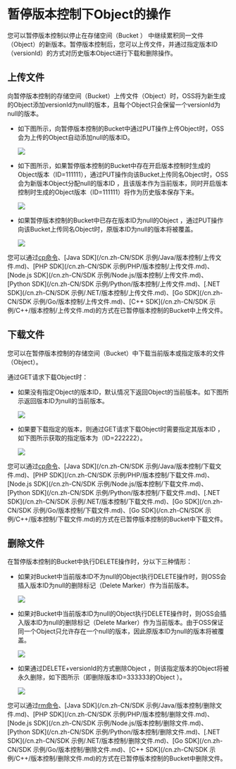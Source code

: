 # 暂停版本控制下Object的操作

您可以暂停版本控制以停止在存储空间（Bucket ） 中继续累积同一文件（Object）的新版本。暂停版本控制后，您可以上传文件，并通过指定版本ID（versionId）的方式对历史版本Object进行下载和删除操作。

## 上传文件

向暂停版本控制的存储空间（Bucket）上传文件（Object）时，OSS将为新生成的Object添加versionId为null的版本，且每个Object只会保留一个versionId为null的版本。

-   如下图所示，向暂停版本控制的Bucket中通过PUT操作上传Object时，OSS会为上传的Object自动添加null的版本ID。

    ![](https://static-aliyun-doc.oss-accelerate.aliyuncs.com/assets/img/zh-CN/6747559951/p40340.jpg)

-   如下图所示，如果暂停版本控制的Bucket中存在开启版本控制时生成的Object版本（ID=111111），通过PUT操作向该Bucket上传同名Object时，OSS会为新版本Object分配null的版本ID ，且该版本作为当前版本，同时开启版本控制时生成的Object版本（ID=111111）将作为历史版本保存下来。

    ![](https://static-aliyun-doc.oss-accelerate.aliyuncs.com/assets/img/zh-CN/6747559951/p40343.jpg)

-   如果暂停版本控制的Bucket中已存在版本ID为null的Object ，通过PUT操作向该Bucket上传同名Object时，原版本ID为null的版本将被覆盖。

    ![](https://static-aliyun-doc.oss-accelerate.aliyuncs.com/assets/img/zh-CN/6747559951/p40352.jpg)


您可以通过[cp命令](/cn.zh-CN/常用工具/命令行工具ossutil/常用命令/cp/上传文件.md)、[Java SDK](/cn.zh-CN/SDK 示例/Java/版本控制/上传文件.md)、[PHP SDK](/cn.zh-CN/SDK 示例/PHP/版本控制/上传文件.md)、[Node.js SDK](/cn.zh-CN/SDK 示例/Node.js/版本控制/上传文件.md)、[Python SDK](/cn.zh-CN/SDK 示例/Python/版本控制/上传文件.md)、[.NET SDK](/cn.zh-CN/SDK 示例/.NET/版本控制/上传文件.md)、[Go SDK](/cn.zh-CN/SDK 示例/Go/版本控制/上传文件.md)、[C++ SDK](/cn.zh-CN/SDK 示例/C++/版本控制/上传文件.md)的方式在已暂停版本控制的Bucket中上传文件。

## 下载文件

您可以在暂停版本控制的存储空间（Bucket）中下载当前版本或指定版本的文件（Object）。

通过GET请求下载Object时：

-   如果没有指定Object的版本ID，默认情况下返回Object的当前版本。如下图所示返回版本ID为null的当前版本。

    ![](https://static-aliyun-doc.oss-accelerate.aliyuncs.com/assets/img/zh-CN/6747559951/p40355.jpg)

-   如果要下载指定的版本，则通过GET请求下载Object时需要指定其版本ID ，如下图所示获取的指定版本为（ID=222222）。

    ![](https://static-aliyun-doc.oss-accelerate.aliyuncs.com/assets/img/zh-CN/6747559951/p40356.jpg)


您可以通过[cp命令](/cn.zh-CN/常用工具/命令行工具ossutil/常用命令/cp/下载文件.md)、[Java SDK](/cn.zh-CN/SDK 示例/Java/版本控制/下载文件.md)、[PHP SDK](/cn.zh-CN/SDK 示例/PHP/版本控制/下载文件.md)、[Node.js SDK](/cn.zh-CN/SDK 示例/Node.js/版本控制/下载文件.md)、[Python SDK](/cn.zh-CN/SDK 示例/Python/版本控制/下载文件.md)、[.NET SDK](/cn.zh-CN/SDK 示例/.NET/版本控制/下载文件.md)、[Go SDK](/cn.zh-CN/SDK 示例/Go/版本控制/下载文件.md)、[Go SDK](/cn.zh-CN/SDK 示例/C++/版本控制/下载文件.md)的方式在已暂停版本控制的Bucket中下载文件。

## 删除文件

在暂停版本控制的Bucket中执行DELETE操作时，分以下三种情形：

-   如果对Bucket中当前版本ID不为null的Object执行DELETE操作时，则OSS会插入版本ID为null的删除标记（Delete Marker）作为当前版本。

    ![](https://static-aliyun-doc.oss-accelerate.aliyuncs.com/assets/img/zh-CN/6747559951/p40362.jpg)

-   如果对Bucket中当前版本ID为null的Object执行DELETE操作时，则OSS会插入版本ID为null的删除标记（Delete Marker）作为当前版本。由于OSS保证同一个Object只允许存在一个null的版本，因此原版本ID为null的版本将被覆盖。

    ![](https://static-aliyun-doc.oss-accelerate.aliyuncs.com/assets/img/zh-CN/6747559951/p40363.jpg)

-   如果通过DELETE+versionId的方式删除Object ，则该指定版本的Object将被永久删除，如下图所示（即删除版本ID=333333的Object ）。

    ![](https://static-aliyun-doc.oss-accelerate.aliyuncs.com/assets/img/zh-CN/6747559951/p40360.jpg)


您可以通过[rm命令](/cn.zh-CN/常用工具/命令行工具ossutil/常用命令/rm.md)、[Java SDK](/cn.zh-CN/SDK 示例/Java/版本控制/删除文件.md)、[PHP SDK](/cn.zh-CN/SDK 示例/PHP/版本控制/删除文件.md)、[Node.js SDK](/cn.zh-CN/SDK 示例/Node.js/版本控制/删除文件.md)、[Python SDK](/cn.zh-CN/SDK 示例/Python/版本控制/删除文件.md)、[.NET SDK](/cn.zh-CN/SDK 示例/.NET/版本控制/删除文件.md)、[Go SDK](/cn.zh-CN/SDK 示例/Go/版本控制/删除文件.md)、[C++ SDK](/cn.zh-CN/SDK 示例/C++/版本控制/删除文件.md)的方式在已暂停版本控制的Bucket中删除文件。

